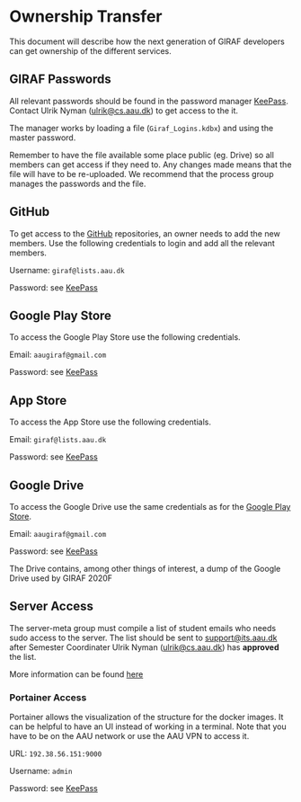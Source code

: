 # Ownership Transfer

This document will describe how the next generation of GIRAF developers can get
ownership of the different services.

## GIRAF Passwords

All relevant passwords should be found in the password manager [KeePass](https://keepass.info/).
Contact Ulrik Nyman ([ulrik@cs.aau.dk](mailto:ulrik@cs.aau.dk)) to get access to
the it. 

The manager works by loading a file (``Giraf_Logins.kdbx``) and using the master
password. 

Remember to have the file available some place public (eg. Drive) so all members
can get access if they need to. 
Any changes made means that the file will have to be re-uploaded. 
We recommend that the process group manages the passwords and the file.

## GitHub

To get access to the [GitHub](https://github.com/aau-giraf) repositories, an
owner needs to add the new members. 
Use the following credentials to login and add all the relevant members.

Username: ``giraf@lists.aau.dk``

Password: see [KeePass](#giraf-passwords)


## Google Play Store

To access the Google Play Store use the following credentials.

Email: ``aaugiraf@gmail.com``

Password: see [KeePass](#giraf-passwords)

## App Store

To access the App Store use the following credentials.

Email: ``giraf@lists.aau.dk``

Password: see [KeePass](#giraf-passwords)

## Google Drive

To access the Google Drive use the same credentials as for the [Google Play Store](#google-play-store).

Email: ``aaugiraf@gmail.com``

Password: see [KeePass](#giraf-passwords)

The Drive contains, among other things of interest, a dump of the Google Drive
used by GIRAF 2020F

## Server Access

The server-meta group must compile a list of student emails who needs sudo access
to the server. 
The list should be sent to [support@its.aau.dk](mailto:support.its.aau.dk) after
Semester Coordinater Ulrik Nyman ([ulrik@cs.aau.dk](mailto:ulrik@cs.aau.dk)) has
**approved** the list. 

More information can be found [here](../../development/server/ServerOwnership.md#ownership-transfer)

### Portainer Access

Portainer allows the visualization of the structure for the docker images. 
It can be helpful to have an UI instead of working in a terminal. 
Note that you have to be on the AAU network or use the AAU VPN to access it.

URL: ```192.38.56.151:9000```

Username: ``admin``

Password: see [KeePass](#giraf-passwords)